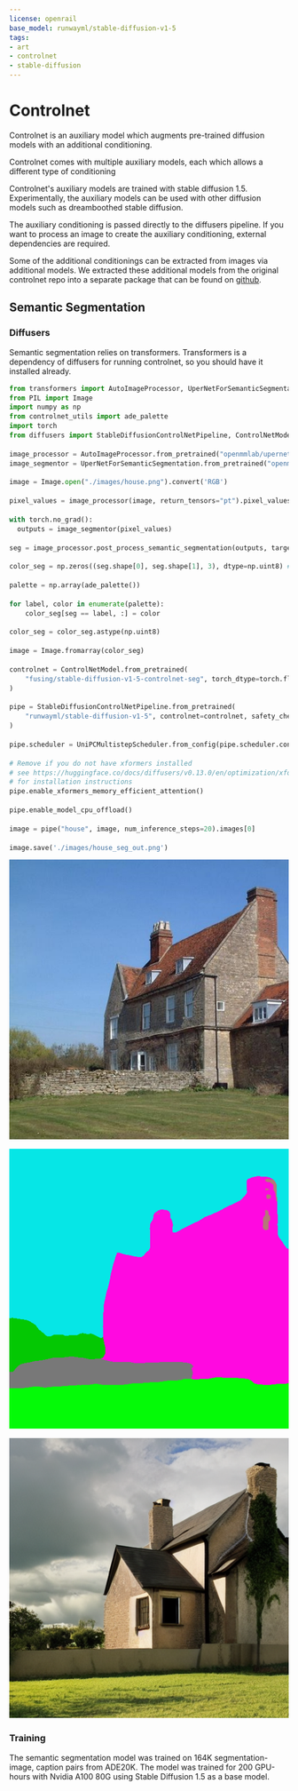 ```yaml
---
license: openrail
base_model: runwayml/stable-diffusion-v1-5
tags:
- art
- controlnet
- stable-diffusion
---
```


# Controlnet

Controlnet is an auxiliary model which augments pre-trained diffusion models with an additional conditioning.

Controlnet comes with multiple auxiliary models, each which allows a different type of conditioning

Controlnet's auxiliary models are trained with stable diffusion 1.5. Experimentally, the auxiliary models can be used with other diffusion models such as dreamboothed stable diffusion.

The auxiliary conditioning is passed directly to the diffusers pipeline. If you want to process an image to create the auxiliary conditioning, external dependencies are required.

Some of the additional conditionings can be extracted from images via additional models. We extracted these
additional models from the original controlnet repo into a separate package that can be found on [github](https://github.com/patrickvonplaten/controlnet_aux.git).

## Semantic Segmentation

### Diffusers

Semantic segmentation relies on transformers. Transformers is a 
dependency of diffusers for running controlnet, so you should 
have it installed already.

```py
from transformers import AutoImageProcessor, UperNetForSemanticSegmentation
from PIL import Image
import numpy as np
from controlnet_utils import ade_palette
import torch
from diffusers import StableDiffusionControlNetPipeline, ControlNetModel, UniPCMultistepScheduler

image_processor = AutoImageProcessor.from_pretrained("openmmlab/upernet-convnext-small")
image_segmentor = UperNetForSemanticSegmentation.from_pretrained("openmmlab/upernet-convnext-small")

image = Image.open("./images/house.png").convert('RGB')

pixel_values = image_processor(image, return_tensors="pt").pixel_values

with torch.no_grad():
  outputs = image_segmentor(pixel_values)

seg = image_processor.post_process_semantic_segmentation(outputs, target_sizes=[image.size[::-1]])[0]

color_seg = np.zeros((seg.shape[0], seg.shape[1], 3), dtype=np.uint8) # height, width, 3

palette = np.array(ade_palette())

for label, color in enumerate(palette):
    color_seg[seg == label, :] = color

color_seg = color_seg.astype(np.uint8)

image = Image.fromarray(color_seg)

controlnet = ControlNetModel.from_pretrained(
    "fusing/stable-diffusion-v1-5-controlnet-seg", torch_dtype=torch.float16
)

pipe = StableDiffusionControlNetPipeline.from_pretrained(
    "runwayml/stable-diffusion-v1-5", controlnet=controlnet, safety_checker=None, torch_dtype=torch.float16
)

pipe.scheduler = UniPCMultistepScheduler.from_config(pipe.scheduler.config)

# Remove if you do not have xformers installed
# see https://huggingface.co/docs/diffusers/v0.13.0/en/optimization/xformers#installing-xformers
# for installation instructions
pipe.enable_xformers_memory_efficient_attention()

pipe.enable_model_cpu_offload()

image = pipe("house", image, num_inference_steps=20).images[0]

image.save('./images/house_seg_out.png')
```

![house](images/house.png)

![house_seg](images/house_seg.png)

![house_seg_out](images/house_seg_out.png)

### Training

The semantic segmentation model was trained on 164K segmentation-image, caption pairs from ADE20K. The model was trained for 200 GPU-hours with Nvidia A100 80G using Stable Diffusion 1.5 as a base model.
